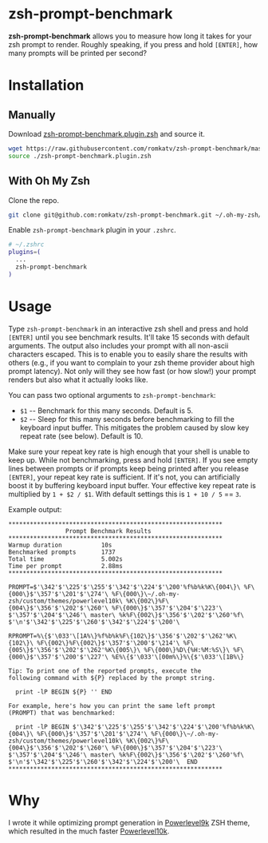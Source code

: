# zsh-prompt-benchmark
**zsh-prompt-benchmark** allows you to measure how long it takes for your zsh
prompt to render. Roughly speaking, if you press and hold `[ENTER]`, how many
prompts will be printed per second?

# Installation

## Manually

Download
[zsh-prompt-benchmark.plugin.zsh](https://github.com/romkatv/zsh-prompt-benchmark/blob/master/zsh-prompt-benchmark.plugin.zsh)
and source it.

```zsh
wget https://raw.githubusercontent.com/romkatv/zsh-prompt-benchmark/master/zsh-prompt-benchmark.plugin.zsh
source ./zsh-prompt-benchmark.plugin.zsh
```

## With Oh My Zsh

Clone the repo.

```zsh
git clone git@github.com:romkatv/zsh-prompt-benchmark.git ~/.oh-my-zsh/custom/plugins/zsh-prompt-benchmark
```

Enable `zsh-prompt-benchmark` plugin in your `.zshrc`.

```zsh
# ~/.zshrc
plugins=(
  ...
  zsh-prompt-benchmark
)
```

# Usage

Type `zsh-prompt-benchmark` in an interactive zsh shell and press and hold
`[ENTER]` until you see benchmark results. It'll take 15 seconds with default arguments. The output
also includes your prompt with all non-ascii characters escaped. This is to enable you to easily
share the results with others (e.g., if you want to complain to your zsh theme provider about high
prompt latency). Not only will they see how fast (or how slow!) your prompt renders but also what it
actually looks like.

You can pass two optional arguments to `zsh-prompt-benchmark`:

  * `$1` -- Benchmark for this many seconds. Default is 5.
  * `$2` -- Sleep for this many seconds before benchmarking to fill the keyboard input buffer.
            This mitigates the problem caused by slow key repeat rate (see below). Default is 10.

Make sure your repeat key rate is high enough that your shell is unable to keep up. While not
benchmarking, press and hold `[ENTER]`. If you see empty lines between prompts or if prompts keep
being printed after you release `[ENTER]`, your repeat key rate is sufficient. If it's not,
you can artificially boost it by buffering keyboard input buffer. Your effective key repeat
rate is multiplied by `1 + $2 / $1`. With default settings this is `1 + 10 / 5` == `3`.

Example output:

```
************************************************************
                Prompt Benchmark Results
************************************************************
Warmup duration           10s
Benchmarked prompts       1737
Total time                5.002s
Time per prompt           2.88ms
************************************************************

PROMPT=$'\342'$'\225'$'\255'$'\342'$'\224'$'\200'%f%b%k%K\{004\}\ %F\{000\}$'\357'$'\201'$'\274'\ %F\{000\}\~/.oh-my-zsh/custom/themes/powerlevel10k\ %K\{002\}%F\{004\}$'\356'$'\202'$'\260'\ %F\{000\}$'\357'$'\204'$'\223'\ $'\357'$'\204'$'\246'\ master\ %k%F\{002\}$'\356'$'\202'$'\260'%f\ $'\n'$'\342'$'\225'$'\260'$'\342'$'\224'$'\200'\ 

RPROMPT=%\{$'\033'\[1A%\}%f%b%k%F\{102\}$'\356'$'\202'$'\262'%K\{102\}\ %F\{002\}%F\{002\}$'\357'$'\200'$'\214'\ %F\{005\}$'\356'$'\202'$'\262'%K\{005\}\ %F\{000\}%D\{%H:%M:%S\}\ %F\{000\}$'\357'$'\200'$'\227'\ %E%\{$'\033'\[00m%\}%\{$'\033'\[1B%\}

Tip: To print one of the reported prompts, execute the
following command with ${P} replaced by the prompt string.

  print -lP BEGIN ${P} '' END

For example, here's how you can print the same left prompt
(PROMPT) that was benchmarked:

  print -lP BEGIN $'\342'$'\225'$'\255'$'\342'$'\224'$'\200'%f%b%k%K\{004\}\ %F\{000\}$'\357'$'\201'$'\274'\ %F\{000\}\~/.oh-my-zsh/custom/themes/powerlevel10k\ %K\{002\}%F\{004\}$'\356'$'\202'$'\260'\ %F\{000\}$'\357'$'\204'$'\223'\ $'\357'$'\204'$'\246'\ master\ %k%F\{002\}$'\356'$'\202'$'\260'%f\ $'\n'$'\342'$'\225'$'\260'$'\342'$'\224'$'\200'\  END
************************************************************
```

# Why

I wrote it while optimizing prompt generation in
[Powerlevel9k](https://github.com/bhilburn/powerlevel9k) ZSH theme, which resulted in
the much faster [Powerlevel10k](https://github.com/romkatv/powerlevel10k).
